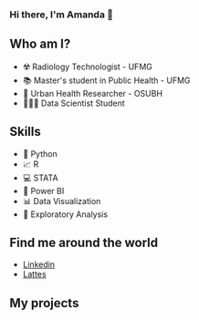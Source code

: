 ### **Hi there, I'm Amanda 👋**



## Who am I?

* ☢️ Radiology Technologist - UFMG
* 📚 Master's student in Public Health - UFMG
* 🔎 Urban Health Researcher - OSUBH
* 👩🏽‍💻 Data Scientist Student


## Skills

* 🐍 Python
* 📈 R
* 💻 STATA
* 🧮 Power BI
* 📊 Data Visualization
* 📑 Exploratory Analysis


## Find me around the world

*  [Linkedin](https://www.linkedin.com/in/amandasilvamagalhaes/)
*  [Lattes](http://lattes.cnpq.br/9708214484612361)


## My projects


